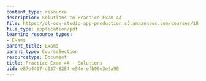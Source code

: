 ```yaml
---
content_type: resource
description: Solutions to Practice Exam 4A.
file: https://ol-ocw-studio-app-production.s3.amazonaws.com/courses/18-02-multivariable-calculus-fall-2007/e87e4407d0378284e94eefb09e3e3a90_prac4asol.pdf
file_type: application/pdf
learning_resource_types:
- Exams
parent_title: Exams
parent_type: CourseSection
resourcetype: Document
title: Practice Exam 4A - Solutions
uid: e87e4407-d037-8284-e94e-efb09e3e3a90
---
```

